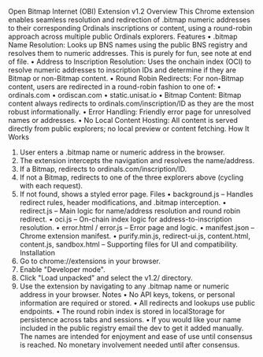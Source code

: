 Open Bitmap Internet (OBI) Extension v1.2
Overview
This Chrome extension enables seamless resolution and redirection of .bitmap numeric addresses to their corresponding Ordinals inscriptions or content, using a round-robin approach across multiple public Ordinals explorers.
Features
•	.bitmap Name Resolution:
Looks up BNS names using the public BNS registry and resolves them to numeric addresses. This is purely for fun, see note at end of file.
•	Address to Inscription Resolution:
Uses the onchain index (OCI) to resolve numeric addresses to inscription IDs and determine if they are Bitmap or non-Bitmap content.
•	Round Robin Redirects:
For non-Bitmap content, users are redirected in a round-robin fashion to one of:
•	ordinals.com
•	ordiscan.com
•	static.unisat.io
•	Bitmap Content:
Bitmap content always redirects to ordinals.com/inscription/ID as they are the most robust informationally.
•	Error Handling:
Friendly error page for unresolved names or addresses.
•	No Local Content Hosting:
All content is served directly from public explorers; no local preview or content fetching.
How It Works
1.	User enters a .bitmap name or numeric address in the browser.
2.	The extension intercepts the navigation and resolves the name/address.
3.	If a Bitmap, redirects to ordinals.com/inscription/ID.
4.	If not a Bitmap, redirects to one of the three explorers above (cycling with each request).
5.	If not found, shows a styled error page.
Files
•	background.js – Handles redirect rules, header modifications, and .bitmap interception.
•	redirect.js – Main logic for name/address resolution and round robin redirect.
•	oci.js – On-chain index logic for address-to-inscription resolution.
•	error.html / error.js – Error page and logic.
•	manifest.json – Chrome extension manifest.
•	purify.min.js, redirect-ui.js, content.html, content.js, sandbox.html – Supporting files for UI and compatibility.
Installation
1.	Go to chrome://extensions in your browser.
2.	Enable "Developer mode".
3.	Click "Load unpacked" and select the v1.2/ directory.
4.	Use the extension by navigating to any .bitmap name or numeric address in your browser.
Notes
•	No API keys, tokens, or personal information are required or stored.
•	All redirects and lookups use public endpoints.
•	The round robin index is stored in localStorage for persistence across tabs and sessions.
•	If you would like your name included in the public registry email the dev to get it added manually. The names are
   intended for enjoyment and ease of use until consensus is reached. No monetary involvement needed until after consensus.
